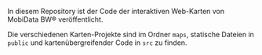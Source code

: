 In diesem Repository ist der Code der interaktiven Web-Karten von MobiData BW® veröffentlicht.

Die verschiedenen Karten-Projekte sind im Ordner `maps`, statische Dateien in `public` und kartenübergreifender Code in `src` zu finden.
